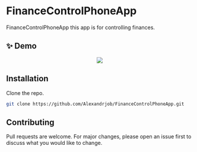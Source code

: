 # FinanceControlPhoneApp

FinanceControlPhoneApp this app is for controlling finances.

## ✨ Demo

<p align="center">
  <img align="center" src="https://github.com/Alexandrjob/FinanceControlPhoneApp/gif/demo.gif"/>
</p>

## Installation

Clone the repo.

```bash
git clone https://github.com/Alexandrjob/FinanceControlPhoneApp.git
```

## Contributing
Pull requests are welcome. For major changes, please open an issue first to discuss what you would like to change.
